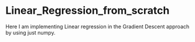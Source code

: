 # Linear_Regression_from_scratch
Here I am implementing Linear regression in the Gradient Descent approach by using just numpy. 
